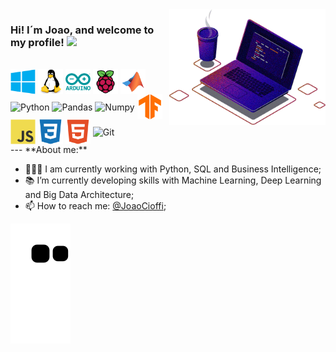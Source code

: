 
<img src="https://github.com/JoaoCioffi/JoaoCioffi/blob/main/coding.png" min-width="250px" max-width="200px" width="250px" align="right" alt="Computador-JulianaIzac">

### Hi! I´m Joao, and welcome to my profile! <img src="https://media.giphy.com/media/hvRJCLFzcasrR4ia7z/giphy.gif" width="25px">

<div style="display: inline_block"><br>
    <img align ="center" alt = "Windows" height"40" width="40" src="https://github.com/devicons/devicon/blob/master/icons/windows8/windows8-original.svg"/>
    <img align ="center" alt = "Linux" height"40" width="40" src="https://github.com/devicons/devicon/blob/master/icons/linux/linux-original.svg"/>
    <img align ="center" alt = "Arduino" height"50" width="40" src="https://github.com/devicons/devicon/blob/master/icons/arduino/arduino-original-wordmark.svg"/>
    <img align ="center" alt = "Rasp" height"40" width="40" src="https://github.com/devicons/devicon/blob/master/icons/raspberrypi/raspberrypi-original.svg"/>
    <img align ="center" alt = "Matlab" height"40" width="40" src="https://github.com/devicons/devicon/blob/master/icons/matlab/matlab-original.svg"/>
    <img align ="center" alt = "Python" height"50" width="40" src="https://cdn.jsdelivr.net/gh/devicons/devicon/icons/python/python-original.svg"/> 
    <img align ="center" alt = "Pandas" height"40" width="40" src="https://cdn.jsdelivr.net/gh/devicons/devicon/icons/pandas/pandas-original-wordmark.svg"/>
    <img align ="center" alt = "Numpy" height"40" width="40"src="https://cdn.jsdelivr.net/gh/devicons/devicon/icons/numpy/numpy-original.svg"/>
    <img align ="center" alt = "TensorFlow" height"40" width="40" src="https://github.com/devicons/devicon/blob/master/icons/tensorflow/tensorflow-original.svg"/>
    <img align ="center" alt = "JS" height"40" width="40" src="https://github.com/devicons/devicon/blob/master/icons/javascript/javascript-original.svg"/>
    <img align ="center" alt = "CSS3" height"40" width="40" src="https://github.com/devicons/devicon/blob/master/icons/css3/css3-plain.svg"/>
    <img align ="center" alt = "HTML5" height"40" width="40" src="https://github.com/devicons/devicon/blob/master/icons/html5/html5-plain.svg"/>
    <img align ="center" alt = "Git" height"40" width="40" src="https://cdn.jsdelivr.net/gh/devicons/devicon/icons/git/git-original.svg"/>
</div>
---
**About me:**

- 👩🏼‍💻 I am currently working with Python, SQL and Business Intelligence;
- 📚 I’m currently developing skills with Machine Learning, Deep Learning and Big Data Architecture;
- 📫 How to reach me: [@JoaoCioffi](https://www.linkedin.com/in/joao-cioffi/);

![snake gif](https://github.com/JoaoCioffi/JoaoCioffi/blob/output/github-contribution-grid-snake.svg)
